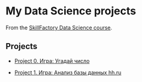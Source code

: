 # My Data Science projects

From the [SkillFactory Data Science course](https://skillfactory.ru/data-scientist).

## Projects

* [Project 0. Игра: Угадай число](https://github.com/NataliaBor/sf_data_science_hw/tree/main/projetct_0)

* [Project 1. Игра: Анализ базы данных hh.ru]()


